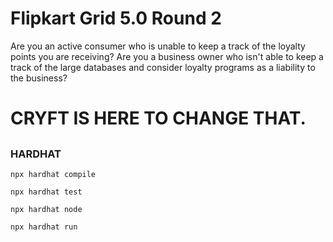 # Flipkart Grid 5.0 Round 2
Are you an active consumer who is unable to keep a track of the loyalty points you are receiving?
Are you a business owner who isn't able to keep a track of the large databases and consider loyalty programs as a liability to the business? 
# CRYFT IS HERE TO CHANGE THAT.
##
### HARDHAT

```
npx hardhat compile
```

```
npx hardhat test
```

```
npx hardhat node
```

```
npx hardhat run 
```
